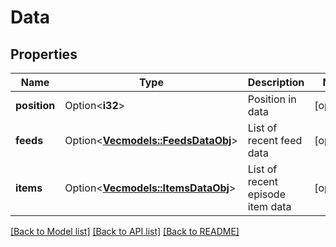 # Data

## Properties

Name | Type | Description | Notes
------------ | ------------- | ------------- | -------------
**position** | Option<**i32**> | Position in data  | [optional]
**feeds** | Option<[**Vec<models::FeedsDataObj>**](feeds_data_obj.md)> | List of recent feed data  | [optional]
**items** | Option<[**Vec<models::ItemsDataObj>**](items_data_obj.md)> | List of recent episode item data  | [optional]

[[Back to Model list]](../README.md#documentation-for-models) [[Back to API list]](../README.md#documentation-for-api-endpoints) [[Back to README]](../README.md)


